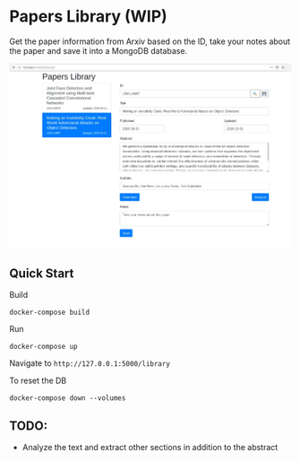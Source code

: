 # Papers Library (WIP) #

Get the paper information from Arxiv based on the ID, take your notes about the paper and save it into a MongoDB database.

![Screenshot](papers_library.webp "Papers Library screenshot")

## Quick Start ##

Build
```
docker-compose build
```

Run
```
docker-compose up
```

Navigate to `http://127.0.0.1:5000/library`

To reset the DB
```
docker-compose down --volumes
```


## TODO: ##

* Analyze the text and extract other sections in addition to the abstract
